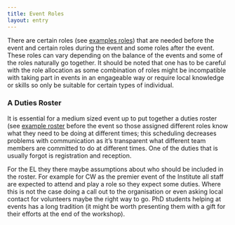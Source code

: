 ```yaml
---
title: Event Roles
layout: entry
---
```

There are certain roles (see [examples roles](https://docs.google.com/document/d/1fB8Vmsim3SjTc8XKOb47ewxv9ielplWxxSC0vm6EOYo/edit)) that are needed before the event and certain roles during the event and some roles after the event. These roles can vary depending on the balance of the events and some of the roles naturally go together. It should be noted that one has to be careful with the role allocation as some combination of roles might be incompatible with taking part in events in an engageable way or require local knowledge or skills so only be suitable for certain types of individual.

### A Duties Roster

It is essential for a medium sized event up to put together a duties roster (see [example roster](https://docs.google.com/document/d/1DLPmYIAJRo35xdereg5XxFa-mbIwI3aNDsr-y3Im6no/edit#) before the event so those assigned different roles know what they need to be doing at different times; this scheduling decreases problems with communication as it’s transparent what different team members are committed to do at different times. One of the duties that is usually forgot is registration and reception.

For the EL they there maybe assumptions about who should be included in the roster. For example for CW as the premier event of the Institute all staff are expected to attend and play a role so they expect some duties. Where this is not the case doing a call out to the organisation or even asking local contact for volunteers maybe the right way to go. PhD students helping at events has a long tradition (it might be worth presenting them with a gift for their efforts at the end of the workshop). 

